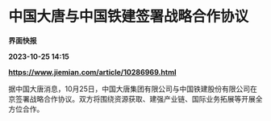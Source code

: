 # 中国大唐与中国铁建签署战略合作协议
**界面快报**

**2023-10-25 14:15**

**https://www.jiemian.com/article/10286969.html**

据中国大唐消息，10月25日，中国大唐集团有限公司与中国铁建股份有限公司在京签署战略合作协议。双方将围绕资源获取、建强产业链、国际业务拓展等开展全方位合作。